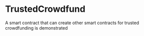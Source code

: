 # TrustedCrowdfund
A smart contract that can create other smart contracts for trusted crowdfunding is demonstrated
